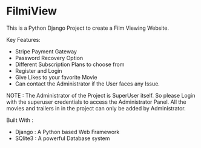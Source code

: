 # FilmiView
This is a Python Django Project to create a Film Viewing Website.

Key Features:
  - Stripe Payment Gateway
  - Password Recovery Option
  - Different Subscription Plans to choose from
  - Register and Login
  - Give Likes to your favorite Movie
  - Can contact the Administrator if the User faces any Issue.  
  
  
NOTE : The Administrator of the Project is SuperUser itself. So please Login with the superuser credentials to access the Administrator Panel. All the movies and trailers in
in the project can only be added by Administrator.
  

Built With :
  - Django : A Python based Web Framework
  - SQlite3 : A powerful Database system 
